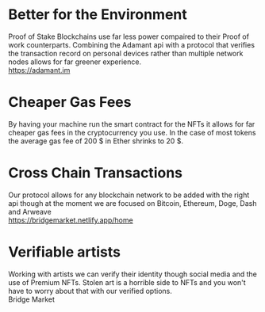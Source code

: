 # Better for the Environment
Proof of Stake Blockchains use far less power compaired to their Proof of work counterparts. Combining the Adamant api with a protocol that verifies the transaction record on personal devices rather than multiple network nodes allows for far greener experience.
<br>
https://adamant.im

# Cheaper Gas Fees
By having your machine run the smart contract for the NFTs it allows for far cheaper gas fees in the cryptocurrency you use. In the case of most tokens the average gas fee of 200 $ in Ether shrinks to 20 $.

# Cross Chain Transactions
Our protocol allows for any blockchain network to be added with the right api though at the moment we are focused on Bitcoin, Ethereum, Doge, Dash and Arweave<br>
https://bridgemarket.netlify.app/home
# Verifiable artists
Working with artists we can verify their identity though social media and the use of Premium NFTs. Stolen art is a horrible side to NFTs and you won't have to worry about that with our verified options.
<br>
Bridge Market
